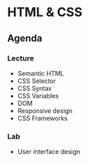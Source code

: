# HTML & CSS

## Agenda

### Lecture

* Semantic HTML
* CSS Selector
* CSS Syntax
* CSS Variables
* DOM
* Responsive design
* CSS Frameworks

### Lab

* User interface design
